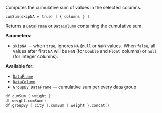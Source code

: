 [//]: # (title: cumSum)

<!---IMPORT org.jetbrains.kotlinx.dataframe.samples.api.Analyze-->

Computes the cumulative sum of values in the selected columns.

```text
cumSum(skipNA = true) [ { columns } ]
```

Returns a [`DataFrame`](DataFrame.md) or [`DataColumn`](DataColumn.md) containing the cumulative sum.

**Parameters:**
* `skipNA` — when `true`, ignores `NA` (`null` or `NaN`) values. 
  When `false`, all values after first `NA` will be `NaN` (for `Double` and `Float` columns) or `null` (for integer columns).

**Available for:**
* [`DataFrame`](DataFrame.md)
* [`DataColumn`](DataColumn.md)
* [`GroupBy DataFrame`](groupBy.md#transformation) — cumulative sum per every data group

<!---FUN cumSum-->

```kotlin
df.cumSum { weight }
df.weight.cumSum()
df.groupBy { city }.cumSum { weight }.concat()
```

<!---END-->
